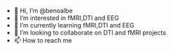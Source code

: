 - 👋 Hi, I’m @benoalbe
- 👀 I’m interested in fMRI,DTI and EEG
- 🌱 I’m currently learning fMRI,DTI and EEG
- 💞️ I’m looking to collaborate on DTI and fMRI projects
- 📫 How to reach me 

<!---
benoalbe/benoalbe is a ✨ special ✨ repository because its `README.md` (this file) appears on your GitHub profile.
You can click the Preview link to take a look at your changes.
--->
